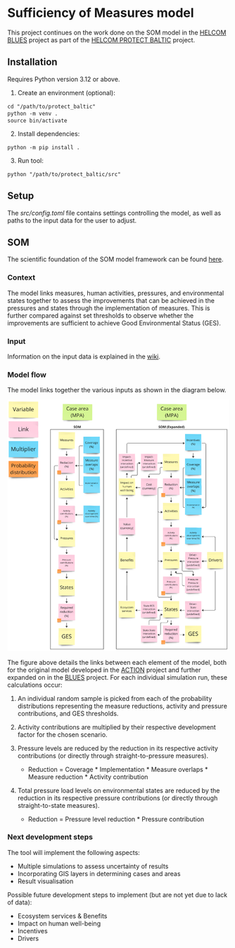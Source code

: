 # Sufficiency of Measures model

This project continues on the work done on the SOM model in the [HELCOM BLUES](https://github.com/helcomsecretariat/SOM/tree/main/helcom_blues) project as part of the [HELCOM PROTECT BALTIC](https://protectbaltic.eu/) project. 

## Installation

Requires Python version 3.12 or above.

1. Create an environment (optional):

```
cd "/path/to/protect_baltic"
python -m venv .
source bin/activate
```

2. Install dependencies:

```
python -m pip install .
```

3. Run tool:

```
python "/path/to/protect_baltic/src"
```

## Setup

The *src/config.toml* file contains settings controlling the model, as well as paths to the input data for the user to adjust.

## SOM

The scientific foundation of the SOM model framework can be found [here](https://helcom.fi/baltic-sea-action-plan/som/).

### Context

The model links measures, human activities, pressures, and environmental states together to assess the improvements that can be achieved in the pressures and states through the implementation of measures. This is further compared against set thresholds to observe whether the improvements are sufficient to achieve Good Environmental Status (GES). 

### Input

Information on the input data is explained in the [wiki](../../../wiki/Input-Data).

### Model flow

The model links together the various inputs as shown in the diagram below.

![som-model-flowchart](docs/som_model_flow.png)

The figure above details the links between each element of the model, both for the original model developed in the [ACTION](https://helcom.fi/helcom-at-work/projects/action/) project and further expanded on in the [BLUES](https://helcom.fi/helcom-at-work/projects/blues/) project. For each individual simulation run, these calculations occur:

1. An individual random sample is picked from each of the probability distributions representing the measure reductions, activity and pressure contributions, and GES thresholds.

2. Activity contributions are multiplied by their respective development factor for the chosen scenario.

3. Pressure levels are reduced by the reduction in its respective activity contributions (or directly through straight-to-pressure measures).
    - Reduction = Coverage * Implementation * Measure overlaps * Measure reduction * Activity contribution

4. Total pressure load levels on environmental states are reduced by the reduction in its respective pressure contributions (or directly through straight-to-state measures).
    - Reduction = Pressure level reduction * Pressure contribution

### Next development steps

The tool will implement the following aspects:

- Multiple simulations to assess uncertainty of results
- Incorporating GIS layers in determining cases and areas
- Result visualisation

Possible future development steps to implement (but are not yet due to lack of data):

- Ecosystem services & Benefits
- Impact on human well-being
- Incentives
- Drivers
